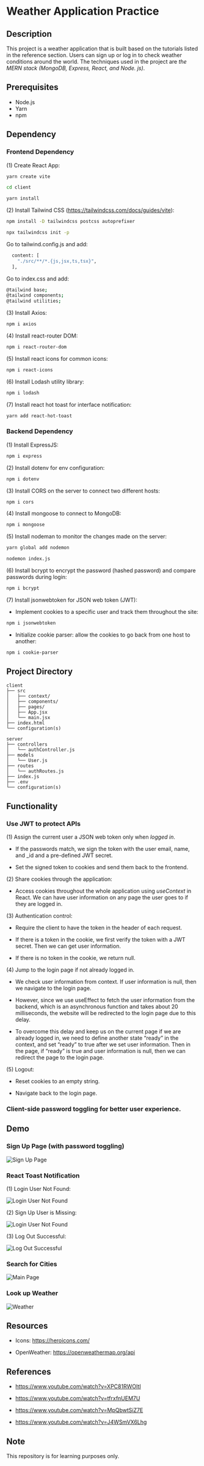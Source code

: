 # Weather Application Practice

## Description

This project is a weather application that is built based on the tutorials listed in the reference section. Users can sign up or log in to check weather conditions around the world. The techniques used in the project are _the MERN stack (MongoDB, Express, React, and Node. js)_.

## Prerequisites

- Node.js
- Yarn
- npm

## Dependency

### Frontend Dependency

(1) Create React App:
```bash
yarn create vite
```

```bash
cd client
```

```bash
yarn install
```

(2) Install Tailwind CSS (https://tailwindcss.com/docs/guides/vite):

```bash
npm install -D tailwindcss postcss autoprefixer
```

```bash
npx tailwindcss init -p
```

Go to tailwind.config.js and add:

```bash
  content: [
    "./src/**/*.{js,jsx,ts,tsx}",
  ],
```

Go to index.css and add:

```bash
@tailwind base;
@tailwind components;
@tailwind utilities;
```

(3) Install Axios:

```bash
npm i axios
```

(4) Install react-router DOM:

```bash
npm i react-router-dom
```

(5) Install react icons for common icons:

```bash
npm i react-icons
```

(6) Install Lodash utility library:

```bash
npm i lodash
```

(7) Install react hot toast for interface notification:

```bash
yarn add react-hot-toast
```

### Backend Dependency

(1) Install ExpressJS:

```bash
npm i express
```

(2) Install dotenv for env configuration:

```bash
npm i dotenv
```

(3) Install CORS on the server to connect two different hosts:

```bash
npm i cors
```

(4) Install mongoose to connect to MongoDB:

```bash
npm i mongoose
```

(5) Install nodeman to monitor the changes made on the server:

```bash
yarn global add nodemon
```

```bash
nodemon index.js
```

(6) Install bcrypt to encrypt the password (hashed password) and compare passwords during login:

```bash
npm i bcrypt
```

(7) Install jsonwebtoken for JSON web token (JWT):

- Implement cookies to a specific user and track them throughout the site:

```bash
npm i jsonwebtoken
```

- Initialize cookie parser: allow the cookies to go back from one host to another:

```bash
npm i cookie-parser
```

## Project Directory

```
client
├── src
│   ├── context/
│   ├── components/
│   ├── pages/
│   ├── App.jsx
│   └── main.jsx
├── index.html
└── configuration(s)
```

```
server
├── controllers
│   └── authController.js
├── models
│   └── User.js
├── routes
│   └── authRoutes.js
├── index.js
├── .env
└── configuration(s)
```

## Functionality

### Use JWT to protect APIs

(1) Assign the current user a JSON web token only when _logged in_.

- If the passwords match, we sign the token with the user email, name, and _id and a pre-defined JWT secret.

- Set the signed token to cookies and send them back to the frontend.

(2) Share cookies through the application:

- Access cookies throughout the whole application using _useContext_ in React. We can have user information on any page the user goes to if they are logged in.

(3) Authentication control:

- Require the client to have the token in the header of each request.

- If there is a token in the cookie, we first verify the token with a JWT secret. Then we can get user information.

- If there is no token in the cookie, we return null.

(4) Jump to the login page if not already logged in.

- We check user information from context. If user information is null, then we navigate to the login page.

- However, since we use useEffect to fetch the user information from the backend, which is an asynchronous function and takes about 20 milliseconds, the website will be redirected to the login page due to this delay.

- To overcome this delay and keep us on the current page if we are already logged in, we need to define another state “ready” in the context, and set “ready” to true after we set user information. Then in the page, if “ready” is true and user information is null, then we can redirect the page to the login page.

(5) Logout:

- Reset cookies to an empty string.

- Navigate back to the login page.

### Client-side password toggling for better user experience.

## Demo

### Sign Up Page (with password toggling)

![Sign Up Page](./img/signup.png)

<!-- ### Login Page

![Login Page](./img/login.png) -->

### React Toast Notification

(1) Login User Not Found:

![Login User Not Found](./img/login_user_not_found.png)

(2) Sign Up User is Missing:

![Login User Not Found](./img/sign_up_user_is_missing.png)

(3) Log Out Successful:

![Log Out Successful](./img/logout_successful.png)

### Search for Cities

![Main Page](./img/search_city.png)

### Look up Weather

![Weather](./img/weather.png)

## Resources

- Icons: https://heroicons.com/

- OpenWeather: https://openweathermap.org/api

## References

- https://www.youtube.com/watch?v=XPC81RWOItI

- https://www.youtube.com/watch?v=tfrxfnUEM7U

- https://www.youtube.com/watch?v=MpQbwtSiZ7E

- https://www.youtube.com/watch?v=J4WSmVX6Lhg

## Note

This repository is for learning purposes only.
